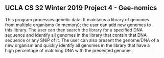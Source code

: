 ## UCLA CS 32 Winter 2019 Project 4 - Gee-nomics

This program processes genetic data. It maintains a library of genomes from multiple organisms (in memory); the user can add new genomes to this library. The user can then search the library for a specified DNA sequence and identify all genomes in the library that contain that DNA sequence or any SNiP of it. The user can also present the genome/DNA of a new organism and quickly identify all genomes in the library that have a high percentage of matching DNA
with the presented genome.
